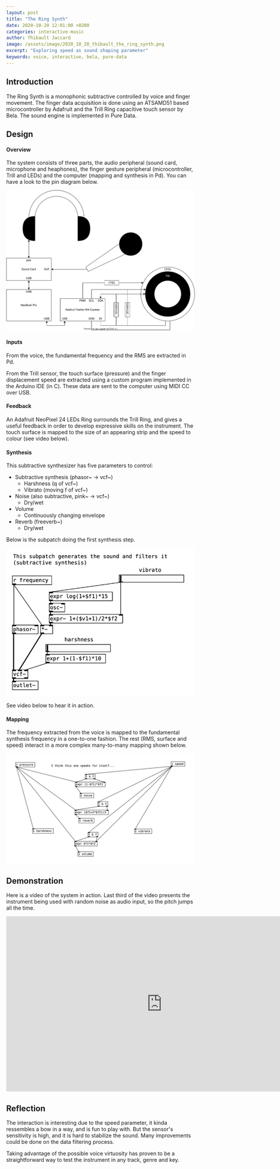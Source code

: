 ```yaml
---
layout: post
title: "The Ring Synth"
date: 2020-10-20 12:01:00 +0200
categories: interactive-music
author: Thibault Jaccard
image: /assets/image/2020_10_20_thibault_the_ring_synth.png
excerpt: "Exploring speed as sound shaping parameter"
keywords: voice, interactive, bela, pure-data
---
```


## Introduction

The Ring Synth is a monophonic subtractive controlled by voice and finger movement. The finger data acquisition is done using an ATSAMD51 based microcontroller by Adafruit and the Trill Ring capacitive touch sensor by Bela. The sound engine is implemented in Pure Data.

## Design

#### Overview

The system consists of three parts, the audio peripheral (sound card, microphone and heaphones), the finger gesture peripheral (microcontroller, Trill and LEDs) and the computer (mapping and synthesis in Pd). You can have a look to the pin diagram below.

<p align="center">
  <img src="/assets/image/2020_10_20_trs_pin_diagram.svg" />
</p>

#### Inputs

From the voice, the fundamental frequency and the RMS are extracted in Pd.

From the Trill sensor, the touch surface (pressure) and the finger displacement speed are extracted using a custom program implemented in the Arduino IDE (in C). These data are sent to the computer using MIDI CC over USB.

#### Feedback

An Adafruit NeoPixel 24 LEDs Ring surrounds the Trill Ring, and gives a useful feedback in order to develop expressive skills on the instrument. The touch surface is mapped to the size of an appearing strip and the speed to colour (see video below).

#### Synthesis

This subtractive synthesizer has five parameters to control:

* Subtractive synthesis (phasor~ -> vcf~)
  * Harshness (q of vcf~)
  * Vibrato (moving f of vcf~)
* Noise (also subtractive, pink~ -> vcf~)
  * Dry/wet
* Volume
  * Continuously changing envelope
* Reverb (freeverb~)
  * Dry/wet

Below is the subpatch doing the first synthesis step.

<p align="center">
  <img src="/assets/image/2020_10_20_trs_pd_patch.png" />
</p>

See video below to hear it in action.

#### Mapping

The frequency extracted from the voice is mapped to the fundamental synthesis frequency in a one-to-one fashion. The rest (RMS, surface and speed) interact in a more complex many-to-many mapping shown below.

<p align="center">
  <img src="/assets/image/2020_10_20_trs_mapping.png" />
</p>

## Demonstration

Here is a video of the system in action. Last third of the video presents the instrument being used with random noise as audio input, so the pitch jumps all the time.

<p align="center">
<iframe width="832" height="468" src="https://www.youtube.com/embed/G6x0lBIT2lw" frameborder="0" allow="accelerometer; autoplay; encrypted-media; gyroscope; picture-in-picture" allowfullscreen>
</iframe>
</p>

## Reflection

The interaction is interesting due to the speed parameter, it kinda ressembles a bow in a way, and is fun to play with. But the sensor's sensitivity is high, and it is hard to stabilize the sound. Many improvements could be done on the data filtering process.

Taking advantage of the possible voice virtuosity has proven to be a straightforward way to test the instrument in any track, genre and key.
